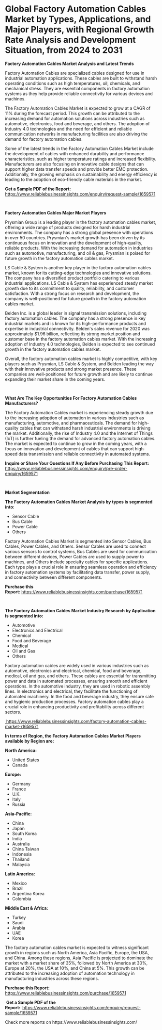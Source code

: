 <p><h1>Global Factory Automation Cables Market by Types, Applications, and Major Players, with Regional Growth Rate Analysis and Development Situation, from 2024 to 2031</h1></p><p><strong>Factory Automation Cables Market Analysis and Latest Trends</strong></p>
<p><p>Factory Automation Cables are specialized cables designed for use in industrial automation applications. These cables are built to withstand harsh operating conditions such as high temperatures, oil, chemicals, and mechanical stress. They are essential components in factory automation systems as they help provide reliable connectivity for various devices and machines.</p><p>The Factory Automation Cables Market is expected to grow at a CAGR of 11% during the forecast period. This growth can be attributed to the increasing demand for automation solutions across industries such as automotive, electronics, food and beverage, and others. The adoption of Industry 4.0 technologies and the need for efficient and reliable communication networks in manufacturing facilities are also driving the demand for factory automation cables.</p><p>Some of the latest trends in the Factory Automation Cables Market include the development of cables with enhanced durability and performance characteristics, such as higher temperature ratings and increased flexibility. Manufacturers are also focusing on innovative cable designs that can support higher data transfer speeds and provide better EMC protection. Additionally, the growing emphasis on sustainability and energy efficiency is leading to the adoption of eco-friendly cable materials in the market.</p></p>
<p><strong>Get a Sample PDF of the Report:&nbsp;</strong> <a href="https://www.reliablebusinessinsights.com/enquiry/request-sample/1659571">https://www.reliablebusinessinsights.com/enquiry/request-sample/1659571</a></p>
<p>&nbsp;</p>
<p><strong>Factory Automation Cables Major Market Players</strong></p>
<p><p>Prysmian Group is a leading player in the factory automation cables market, offering a wide range of products designed for harsh industrial environments. The company has a strong global presence with operations in over 50 countries. Prysmian's market growth has been driven by its continuous focus on innovation and the development of high-quality, reliable products. With the increasing demand for automation in industries such as automotive, manufacturing, and oil & gas, Prysmian is poised for future growth in the factory automation cables market.</p><p>LS Cable & System is another key player in the factory automation cables market, known for its cutting-edge technologies and innovative solutions. The company has a diversified product portfolio catering to various industrial applications. LS Cable & System has experienced steady market growth due to its commitment to quality, reliability, and customer satisfaction. With a strong focus on research and development, the company is well-positioned for future growth in the factory automation cables market.</p><p>Belden Inc. is a global leader in signal transmission solutions, including factory automation cables. The company has a strong presence in key industrial markets and is known for its high-performance products and expertise in industrial connectivity. Belden's sales revenue for 2020 was approximately $1.96 billion, reflecting its strong market position and customer base in the factory automation cables market. With the increasing adoption of Industry 4.0 technologies, Belden is expected to see continued growth in the factory automation cables market.</p><p>Overall, the factory automation cables market is highly competitive, with key players such as Prysmian, LS Cable & System, and Belden leading the way with their innovative products and strong market presence. These companies are well-positioned for future growth and are likely to continue expanding their market share in the coming years.</p></p>
<p>&nbsp;</p>
<p><strong>What Are The Key Opportunities For Factory Automation Cables Manufacturers?</strong></p>
<p><p>The Factory Automation Cables market is experiencing steady growth due to the increasing adoption of automation in various industries such as manufacturing, automotive, and pharmaceuticals. The demand for high-quality cables that can withstand harsh industrial environments is driving the market. Additionally, the rise of Industry 4.0 and the Internet of Things (IoT) is further fueling the demand for advanced factory automation cables. The market is expected to continue to grow in the coming years, with a focus on innovation and development of cables that can support high-speed data transmission and reliable connectivity in automated systems.</p></p>
<p><strong>Inquire or Share Your Questions If Any Before Purchasing This Report:</strong> <a href="https://www.reliablebusinessinsights.com/enquiry/pre-order-enquiry/1659571">https://www.reliablebusinessinsights.com/enquiry/pre-order-enquiry/1659571</a></p>
<p>&nbsp;</p>
<p><strong>Market Segmentation</strong></p>
<p><strong>The Factory Automation Cables Market Analysis by types is segmented into:</strong></p>
<p><ul><li>Sensor Cable</li><li>Bus Cable</li><li>Power Cable</li><li>Others</li></ul></p>
<p><p>Factory Automation Cables Market is segmented into Sensor Cables, Bus Cables, Power Cables, and Others. Sensor Cables are used to connect various sensors to control systems, Bus Cables are used for communication between different devices, Power Cables are used to supply power to machines, and Others include specialty cables for specific applications. Each type plays a crucial role in ensuring seamless operation and efficiency in factory automation systems by facilitating data transfer, power supply, and connectivity between different components.</p></p>
<p><strong>Purchase this Report:&nbsp;</strong><a href="https://www.reliablebusinessinsights.com/purchase/1659571">https://www.reliablebusinessinsights.com/purchase/1659571</a></p>
<p>&nbsp;</p>
<p><strong>The Factory Automation Cables Market Industry Research by Application is segmented into:</strong></p>
<p><ul><li>Automotive</li><li>Electronics and Electrical</li><li>Chemical</li><li>Food and Beverage</li><li>Medical</li><li>Oil and Gas</li><li>Others</li></ul></p>
<p><p>Factory automation cables are widely used in various industries such as automotive, electronics and electrical, chemical, food and beverage, medical, oil and gas, and others. These cables are essential for transmitting power and data in automated processes, ensuring smooth and efficient operations. In the automotive industry, they are used in robotic assembly lines. In electronics and electrical, they facilitate the functioning of automated machinery. In the food and beverage industry, they ensure safe and hygienic production processes. Factory automation cables play a crucial role in enhancing productivity and profitability across different sectors.</p></p>
<p><a href="https://www.reliablebusinessinsights.com/factory-automation-cables-market-r1659571">&nbsp;https://www.reliablebusinessinsights.com/factory-automation-cables-market-r1659571</a></p>
<p><strong>In terms of Region, the Factory Automation Cables Market Players available by Region are:</strong></p>
<p>
    <p> <strong> North America: </strong>
        <ul>
            <li>United States</li>
            <li>Canada</li>
        </ul>
        </p> 
    <p> <strong> Europe: </strong>
        <ul>
            <li>Germany</li>
            <li>France</li>
            <li>U.K.</li>
            <li>Italy</li>
            <li>Russia</li>
        </ul>
        </p> 
    <p> <strong> Asia-Pacific: </strong>
        <ul>
            <li>China</li>
            <li>Japan</li>
            <li>South Korea</li>
            <li>India</li>
            <li>Australia</li>
            <li>China Taiwan</li>
            <li>Indonesia</li>
            <li>Thailand</li>
            <li>Malaysia</li>
        </ul>
        </p> 
    <p> <strong> Latin America: </strong>
        <ul>
            <li>Mexico</li>
            <li>Brazil</li>
            <li>Argentina Korea</li>
            <li>Colombia</li>
        </ul>
        </p> 
    <p> <strong> Middle East & Africa: </strong>
        <ul>
            <li>Turkey</li>
            <li>Saudi</li>
            <li>Arabia</li>
            <li>UAE</li>
            <li>Korea</li>
        </ul>
    </p>
    </p>
<p><p>The factory automation cables market is expected to witness significant growth in regions such as North America, Asia Pacific, Europe, the USA, and China. Among these regions, Asia Pacific is projected to dominate the market with a market share of 35%, followed by North America at 30%, Europe at 20%, the USA at 10%, and China at 5%. This growth can be attributed to the increasing adoption of automation technology in manufacturing industries across these regions.</p></p>
<p><strong>Purchase this Report: </strong><a href="https://www.reliablebusinessinsights.com/purchase/1659571">https://www.reliablebusinessinsights.com/purchase/1659571</a></p>
<p>&nbsp;<strong>Get a Sample PDF of the Report:&nbsp;&nbsp;</strong><a href="https://www.reliablebusinessinsights.com/enquiry/request-sample/1659571">https://www.reliablebusinessinsights.com/enquiry/request-sample/1659571</a></p>
<p><strong></strong></p>
<p>Check more reports on https://www.reliablebusinessinsights.com/</p>